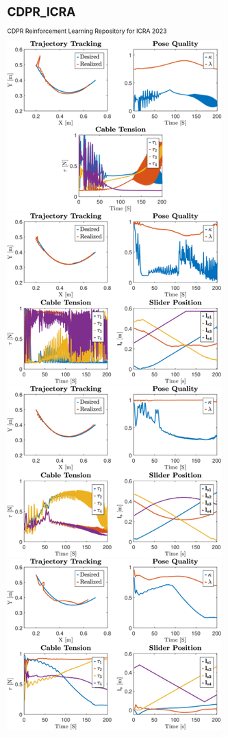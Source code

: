 # CDPR_ICRA
CDPR Reinforcement Learning Repository for ICRA 2023


<img src="https://github.com/ameyarsalvi/CDPR_ICRA/blob/main/ResultsOnlyT.jpg" width="500" height="400">

<img src="https://github.com/ameyarsalvi/CDPR_ICRA/blob/main/ResultsE2E.jpg" width="500" height="400">

<img src="https://github.com/ameyarsalvi/CDPR_ICRA/blob/main/ResultsOptimT.jpg" width="500" height="400">

<img src="https://github.com/ameyarsalvi/CDPR_ICRA/blob/main/ResultsFinalDecoup.jpg" width="500" height="400">
